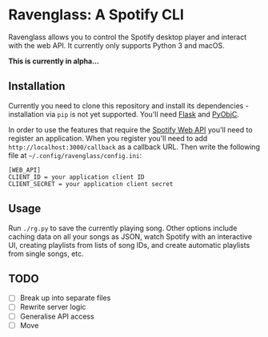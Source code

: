 # Ravenglass: A Spotify CLI

Ravenglass allows you to control the Spotify desktop player and interact with
the web API. It currently only supports Python 3 and macOS.

**This is currently in alpha...**

## Installation

Currently you need to clone this repository and install its dependencies -
installation via `pip` is not yet supported. You'll need [Flask][] and
[PyObjC][].

[Flask]: http://flask.pocoo.org
[PyObjC]: https://pythonhosted.org/pyobjc/install.html

In order to use the features that require the [Spotify Web API][api] you'll need
to register an application. When you register you'll need to add
`http://localhost:3000/callback` as a callback URL. Then write the following
file at `~/.config/ravenglass/config.ini`:

```
[WEB_API]
CLIENT_ID = your application client ID
CLIENT_SECRET = your application client secret
```

[api]: https://developer.spotify.com/web-api/

## Usage

Run `./rg.py` to save the currently playing song. Other options include caching
data on all your songs as JSON, watch Spotify with an interactive UI, creating
playlists from lists of song IDs, and create automatic playlists from single
songs, etc.

## TODO

* [ ] Break up into separate files
* [ ] Rewrite server logic
* [ ] Generalise API access
* [ ] Move
